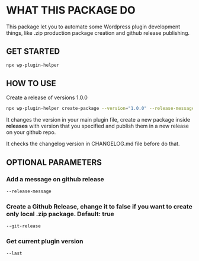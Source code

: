 # WHAT THIS PACKAGE DO

This package let you to automate some Wordpress plugin development things, like .zip production package creation and github release publishing.

## GET STARTED

```bash
npx wp-plugin-helper
```

## HOW TO USE

Create a release of versions 1.0.0

```bash
npx wp-plugin-helper create-package --version="1.0.0" --release-message="My first plugin release"
```

It changes the version in your main plugin file, create a new package inside **releases** with version that you specified and publish them in a new release on your github repo.

It checks the changelog version in CHANGELOG.md file before do that.

## OPTIONAL PARAMETERS

### Add a message on github release

```bash
--release-message
```

### Create a Github Release, change it to false if you want to create only local .zip package. Default: true

```bash
--git-release
```

### Get current plugin version

```bash
--last
```

